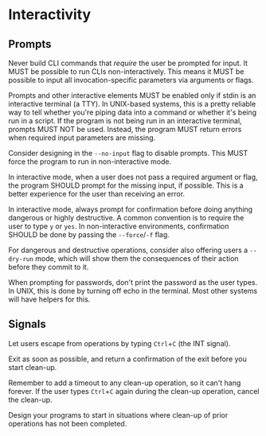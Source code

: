 # Interactivity

## Prompts

Never build CLI commands that _require_ the user be prompted for input. It MUST be possible to run CLIs non-interactively. This means it MUST be possible to input all invocation-specific parameters via arguments or flags.

Prompts and other interactive elements MUST be enabled only if stdin is an interactive terminal (a TTY). In UNIX-based systems, this is a pretty reliable way to tell whether you're piping data into a command or whether it's being run in a script. If the program is not being run in an interactive terminal, prompts MUST NOT be used. Instead, the program MUST return errors when required input parameters are missing.

Consider designing in the `--no-input` flag to disable prompts. This MUST force the program to run in non-interactive mode.

In interactive mode, when a user does not pass a required argument or flag, the program SHOULD prompt for the missing input, if possible. This is a better experience for the user than receiving an error.

In interactive mode, always prompt for confirmation before doing anything dangerous or highly destructive. A common convention is to require the user to type `y` or `yes`. In non-interactive environments, confirmation SHOULD be done by passing the `--force`/`-f` flag.

For dangerous and destructive operations, consider also offering users a `--dry-run` mode, which will show them the consequences of their action before they commit to it.

When prompting for passwords, don't print the password as the user types. In UNIX, this is done by turning off echo in the terminal. Most other systems will have helpers for this.

## Signals

Let users escape from operations by typing `Ctrl`+`C` (the INT signal).

Exit as soon as possible, and return a confirmation of the exit before you start clean-up.

Remember to add a timeout to any clean-up operation, so it can't hang forever. If the user types `Ctrl`+`C` again during the clean-up operation, cancel the clean-up.

Design your programs to start in situations where clean-up of prior operations has not been completed.

